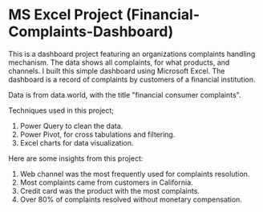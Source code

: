 # MS Excel Project (Financial-Complaints-Dashboard)
This is a dashboard project featuring an organizations complaints handling mechanism. The data shows all complaints, for what products, and channels. I built this simple dashboard using Microsoft Excel. The dashboard is a record of complaints by customers of a financial institution.

Data is from data.world, with the title "financial consumer complaints".

Techniques used in this project;

1. Power Query to clean the data.
2. Power Pivot, for cross tabulations and filtering.
3. Excel charts for data visualization.

Here are some insights from this project:

1. Web channel was the most frequently used for complaints resolution.
2. Most complaints came from customers in California.
3. Credit card was the product with the most complaints.
4. Over 80% of complaints resolved without monetary compensation.
